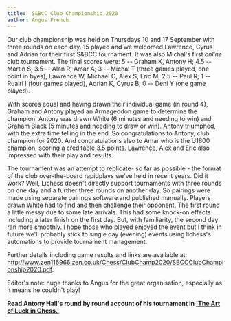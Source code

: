 ```yaml
---
title:  S&BCC Club Championship 2020
author: Angus French
---
```


Our club championship was held on Thursdays 10 and 17 September with
three rounds on each day. 15 played and we welcomed Lawrence, Cyrus and
Adrian for their first S&BCC tournament. It was also Michal's first
*online* club tournament. The final scores were: 5 -- Graham K, Antony
H; 4.5 -- Martin S; 3.5 -- Alan R, Amar A; 3 -- Michal T (three games
played, one point in byes), Lawrence W, Michael C, Alex S, Eric M; 2.5
-- Paul R; 1 -- Ruairi I (four games played), Adrian K, Cyrus B; 0 --
Deni Y (one game played).

With scores equal and having drawn their individual game (in round 4),
Graham and Antony played an Armageddon game to determine the champion.
Antony was drawn White (6 minutes and needing to win) and Graham Black
(5 minutes and needing to draw or win). Antony triumphed, with the extra
time telling in the end. So congratulations to Antony, club champion for
2020. And congratulations also to Amar who is the U1800 champion,
scoring a creditable 3.5 points. Lawrence, Alex and Eric also impressed
with their play and results.

The tournament was an attempt to replicate- so far as possible - the
format of the club over-the-board rapidplays we've held in recent years.
Did it work? Well, Lichess doesn't directly support tournaments with
three rounds on one day and a further three rounds on another day. So
pairings were made using separate pairings software and published
manually. Players drawn White had to find and then challenge their
opponent. The first round a little messy due to some late arrivals. This
had some knock-on effects including a later finish on the first day.
But, with familiarity, the second day ran more smoothly. I hope those
who played enjoyed the event but I think in future we'll probably stick
to single day (evening) events using lichess's automations to provide
tournament management.

Further details including game results and links are available at:
<http://www.zen116966.zen.co.uk/Chess/ClubChamp2020/SBCCClubChampionship2020.pdf>.

Editor's note: huge thanks to Angus for the great organisation,
especially as it means he couldn't play!

**Read Antony Hall's round by round account of his tournament in ['The
Art of Luck in Chess.'](/posts/2020-10-15-luck-in-chess.html)**
